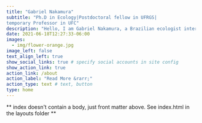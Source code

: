 ```yaml
---
title: "Gabriel Nakamura"
subtitle: "Ph.D in Ecology|Postdoctoral fellow in UFRGS|
temporary Professor in UFC"
description: "Hello, I am Gabriel Nakamura, a Brazilian ecologist interested in translate the nature of ecological phenomena in numbers. In this website you will find a little about me, my publications, my current research and some numerical tools useful for ecological analysis"
date: 2021-06-18T12:27:33-06:00
images:
  - img/flower-orange.jpg
image_left: false
text_align_left: true
show_social_links: true # specify social accounts in site config
show_action_link: true
action_link: /about
action_label: "Read More &rarr;"
action_type: text # text, button
type: home
---
```


** index doesn't contain a body, just front matter above.
See index.html in the layouts folder **
